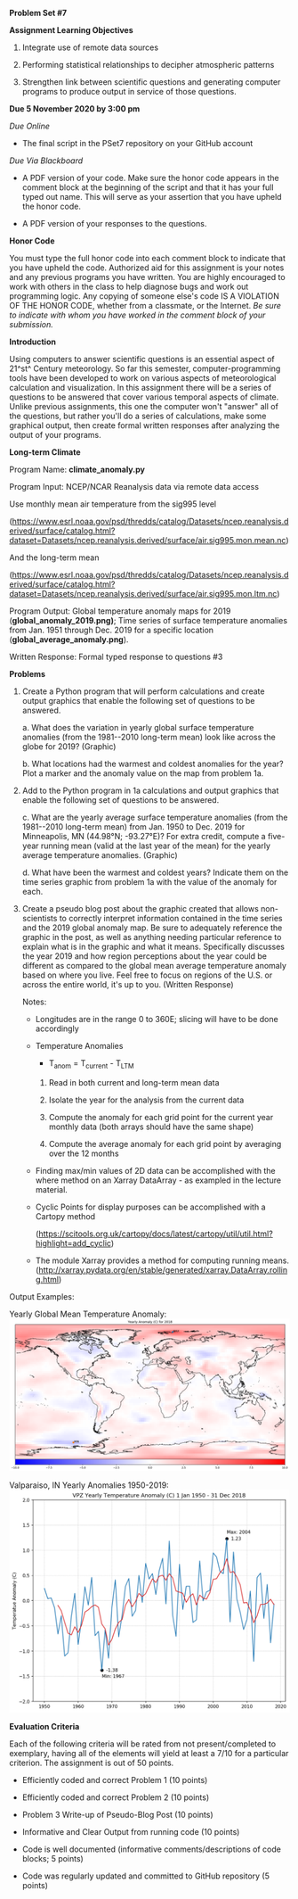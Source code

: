 **Problem Set \#7**

**Assignment Learning Objectives**

1.  Integrate use of remote data sources

2.  Performing statistical relationships to decipher atmospheric
    patterns

3.  Strengthen link between scientific questions and generating computer
    programs to produce output in service of those questions.

**Due 5 November 2020 by 3:00 pm**

*Due Online*

-   The final script in the PSet7 repository on your GitHub account

*Due Via Blackboard*

-   A PDF version of your code. Make sure the honor code appears in the comment block at the
beginning of the script and that it has your full typed out name. This will serve as your 
assertion that you have upheld the honor code.

-   A PDF version of your responses to the questions.

**Honor Code**

You must type the full honor code into each comment block to indicate
that you have upheld the code. Authorized aid for this assignment is
your notes and any previous programs you have written. You are highly
encouraged to work with others in the class to help diagnose bugs and
work out programming logic. Any copying of someone else's code IS A
VIOLATION OF THE HONOR CODE, whether from a classmate, or the Internet.
*Be sure to indicate with whom you have worked in the comment block of
your submission.*

**Introduction**

Using computers to answer scientific questions is an essential aspect of
21^st^ Century meteorology. So far this semester, computer-programming
tools have been developed to work on various aspects of meteorological
calculation and visualization. In this assignment there will be a series
of questions to be answered that cover various temporal aspects of
climate. Unlike previous assignments, this one the computer won't
"answer" all of the questions, but rather you'll do a series of
calculations, make some graphical output, then create formal written
responses after analyzing the output of your programs.

**Long-term Climate**

Program Name: **climate\_anomaly.py**

Program Input: NCEP/NCAR Reanalysis data via remote data access

Use monthly mean air temperature from the sig995 level

(<https://www.esrl.noaa.gov/psd/thredds/catalog/Datasets/ncep.reanalysis.derived/surface/catalog.html?dataset=Datasets/ncep.reanalysis.derived/surface/air.sig995.mon.mean.nc>)

And the long-term mean

(<https://www.esrl.noaa.gov/psd/thredds/catalog/Datasets/ncep.reanalysis.derived/surface/catalog.html?dataset=Datasets/ncep.reanalysis.derived/surface/air.sig995.mon.ltm.nc>)

Program Output: Global temperature anomaly maps for 2019
(**global\_anomaly\_2019.png)**; Time series of surface temperature
anomalies from Jan. 1951 through Dec. 2019 for a specific location
 (**global\_average\_anomaly.png**).

Written Response: Formal typed response to questions \#3

**Problems**

1.  Create a Python program that will perform calculations and create
    output graphics that enable the following set of questions to be
    answered.

    a.  What does the variation in yearly global surface temperature
        anomalies (from the 1981--2010 long-term mean) look like across
        the globe for 2019? (Graphic)

    b.  What locations had the warmest and coldest anomalies for the
        year? Plot a marker and the anomaly value on the map from
        problem 1a.

2.  Add to the Python program in 1a calculations and output graphics
    that enable the following set of questions to be answered.

    c.  What are the yearly average surface temperature anomalies (from
        the 1981--2010 long-term mean) from Jan. 1950 to Dec. 2019 for
        Minneapolis, MN (44.98°N; -93.27°E)? For extra credit, compute a
        five-year running mean (valid at the last year of the mean) for
        the yearly average temperature anomalies. (Graphic)

    d.  What have been the warmest and coldest years? Indicate them on
        the time series graphic from problem 1a with the value of the
        anomaly for each.

3.  Create a pseudo blog post about the graphic created that allows
    non-scientists to correctly interpret information contained in the
    time series and the 2019 global anomaly map. Be sure to adequately
    reference the graphic in the post, as well as anything needing
    particular reference to explain what is in the graphic and what it
    means. Specifically discusses the year 2019 and how region
    perceptions about the year could be different as compared to the
    global mean average temperature anomaly based on where you live.
    Feel free to focus on regions of the U.S. or across the entire
    world, it's up to you. (Written Response)

    Notes:

    -   Longitudes are in the range 0 to 360E; slicing will have to be
        done accordingly

    -   Temperature Anomalies

        - T<sub>anom</sub> = T<sub>current</sub> - T<sub>LTM</sub>

        1. Read in both current and long-term mean data

        2. Isolate the year for the analysis from the current data

        3. Compute the anomaly for each grid point for the current year monthly data 
        (both arrays should have the same shape)

        4. Compute the average anomaly for each grid point by averaging over the 12 months

    -   Finding max/min values of 2D data can be accomplished with the where method on an 
    Xarray DataArray - as exampled in the lecture material.

    -   Cyclic Points for display purposes can be accomplished with a
        Cartopy method

        (<https://scitools.org.uk/cartopy/docs/latest/cartopy/util/util.html?highlight=add_cyclic>)

    -   The module Xarray provides a method for computing running means.
        (<http://xarray.pydata.org/en/stable/generated/xarray.DataArray.rolling.html>)

Output Examples:

Yearly Global Mean Temperature Anomaly:
![Global yearly temperature anomalies for 2018](global_anomaly_2018.png)

Valparaiso, IN Yearly Anomalies 1950-2019:
![VPZ Temperature Anomaly 1950-2018](VPZ_anomaly_1950_2018.png)

**Evaluation Criteria**

Each of the following criteria will be rated from not present/completed
to exemplary, having all of the elements will yield at least a 7/10 for
a particular criterion. The assignment is out of 50 points.

-   Efficiently coded and correct Problem 1 (10 points)

-   Efficiently coded and correct Problem 2 (10 points)

-   Problem 3 Write-up of Pseudo-Blog Post (10 points)

-   Informative and Clear Output from running code (10 points)

-   Code is well documented (informative comments/descriptions of code
    blocks; 5 points)

-   Code was regularly updated and committed to GitHub repository (5
    points)
